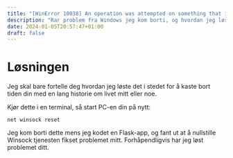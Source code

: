 ```yaml
---
title: "[WinError 10038] An operation was attempted on something that is not a socket"
description: "Rar problem fra Windows jeg kom borti, og hvordan jeg løste det"
date: 2024-01-05T20:57:47+01:00
draft: false
---
```


# Løsningen

Jeg skal bare fortelle deg hvordan jeg løste det i stedet for å kaste bort tiden din med en lang historie om livet mitt eller noe.

Kjør dette i en terminal, så start PC-en din på nytt:

```
net winsock reset
```

Jeg kom borti dette mens jeg kodet en Flask-app, og fant ut at å nullstille Winsock tjenesten fikset problemet mitt. Forhåpendligvis har jeg løst problemet ditt.